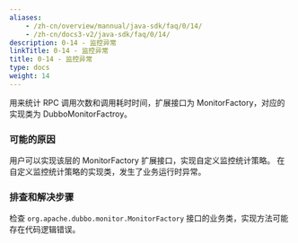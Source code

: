 ```yaml
---
aliases:
    - /zh-cn/overview/mannual/java-sdk/faq/0/14/
    - /zh-cn/docs3-v2/java-sdk/faq/0/14/
description: 0-14 - 监控异常
linkTitle: 0-14 - 监控异常
title: 0-14 - 监控异常
type: docs
weight: 14
---
```






用来统计 RPC 调用次数和调用耗时时间，扩展接口为 MonitorFactory，对应的实现类为 DubboMonitorFactroy。


### 可能的原因

用户可以实现该层的 MonitorFactory 扩展接口，实现自定义监控统计策略。
在自定义监控统计策略的实现类，发生了业务运行时异常。

### 排查和解决步骤

检查 `org.apache.dubbo.monitor.MonitorFactory` 接口的业务类，实现方法可能存在代码逻辑错误。